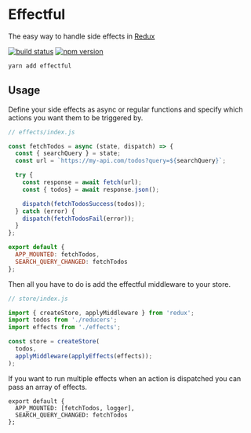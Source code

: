 # Effectful

The easy way to handle side effects in [Redux](https://redux.js.org/)

[![build status](https://img.shields.io/travis/artmann/effectful/master.svg?style=flat-square)](https://travis-ci.org/artmann/effectful)
[![npm version](https://img.shields.io/npm/v/effectful.svg?style=flat-square)](https://www.npmjs.com/package/effectful)

```js
yarn add effectful
```

## Usage

Define your side effects as async or regular functions and specify which
actions you want them to be triggered by.

```js
// effects/index.js

const fetchTodos = async (state, dispatch) => {
  const { searchQuery } = state;
  const url = `https://my-api.com/todos?query=${searchQuery}`;

  try {
    const response = await fetch(url);
    const { todos} = await response.json();

    dispatch(fetchTodosSuccess(todos));
  } catch (error) {
    dispatch(fetchTodosFail(error));
  }
};

export default {
  APP_MOUNTED: fetchTodos,
  SEARCH_QUERY_CHANGED: fetchTodos
};
```

Then all you have to do is add the effectful middleware to your store.

```js
// store/index.js

import { createStore, applyMiddleware } from 'redux';
import todos from './reducers';
import effects from './effects';

const store = createStore(
  todos,
  applyMiddleware(applyEffects(effects));
);
```

If you want to run multiple effects when an action is dispatched you can pass an array of effects.

```
export default {
  APP_MOUNTED: [fetchTodos, logger],
  SEARCH_QUERY_CHANGED: fetchTodos
};
```
